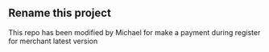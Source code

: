 Rename this project
-------

This repo has been modified by Michael for make a payment during register for merchant latest version

